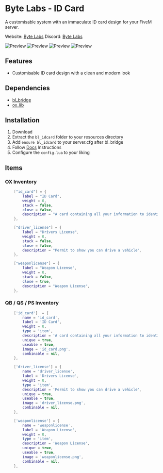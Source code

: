 # Byte Labs - ID Card
A customisable system with an immaculate ID card design for your FiveM server.

Website: [Byte Labs](https://byte-labs.net)
Discord: [Byte Labs](https://discord.gg/fqsqSjZfxE)

![Preview](https://imgur.com/F1ZFwiG.png)
![Preview](https://imgur.com/qMzVLK4.png)
![Preview](https://imgur.com/maPFyoC.png)
![Preview](https://imgur.com/c3Ir9Ds.png)

## Features
- Customisable ID card design with a clean and modern look

## Dependencies
- [bl_bridge](https://github.com/Byte-Labs-Project/bl_bridge)
- [ox_lib](https://github.com/overextended/ox_lib)

## Installation
1. Download
2. Extract the `bl_idcard` folder to your resources directory
3. Add `ensure bl_idcard` to your server.cfg after bl_bridge
4. Follow [Docs](https://docs.byte-labs.net/bl_idcard) Instructions
4. Configure the `config.lua` to your liking


## Items
### OX Inventory
```lua
	["id_card"] = {
		label = "ID Card",
		weight = 0,
		stack = false,
		close = false,
		description = "A card containing all your information to identify yourself",
	},

    ["driver_license"] = {
		label = "Drivers License",
		weight = 0,
		stack = false,
		close = false,
		description = "Permit to show you can drive a vehicle",
	},

	["weaponlicense"] = {
		label = "Weapon License",
		weight = 0,
		stack = false,
		close = true,
		description = "Weapon License",
	},
```

### QB / QS / PS Inventory
```lua
    ['id_card']  = {
        name = 'id_card',
        label = 'ID Card',
        weight = 0,
        type = 'item',
        description = 'A card containing all your information to identify yourself',
        unique = true,
        useable = true,
        image = 'id_card.png',
        combinable = nil,
    },

    ['driver_license'] = {
        name = 'driver_license',
        label = 'Drivers License',
        weight = 0,
        type = 'item',
        description = 'Permit to show you can drive a vehicle',
        unique = true,
        useable = true,
        image = 'driver_license.png',
        combinable = nil,
    },

    ['weaponlicense'] = {
        name = 'weaponlicense',
        label = 'Weapon License',
        weight = 0,
        type = 'item',
        description = 'Weapon License',
        unique = true,
        useable = true,
        image = 'weaponlicense.png',
        combinable = nil,
    },
```
